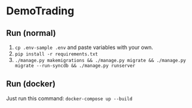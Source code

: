 # DemoTrading

## Run (normal)

1) `cp .env-sample .env` and paste variables with your own.
2) ``` pip install -r requirements.txt ```
3) ``` ./manage.py makemigrations && ./manage.py migrate && ./manage.py migrate --run-syncdb && ./manage.py runserver ```

## Run (docker)

Just run this command: `docker-compose up --build`